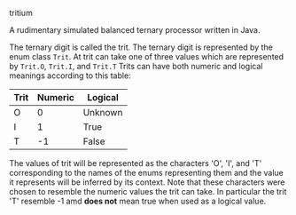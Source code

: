 tritium

A rudimentary simulated balanced ternary processor written in Java.


The ternary digit is called the trit. The ternary digit is represented by the enum class `Trit`. At trit can take one of three values which are represented by `Trit.O`, `Trit.I`, and `Trit.T`
Trits can have both numeric and logical meanings according to this table:

Trit | Numeric | Logical
-----|---------|--------
O | 0 | Unknown
I | 1 | True
T | -1 | False

The values of trit will be represented as the characters 'O', 'I', and 'T' corresponding to the names of the enums representing them and the value it represents will be inferred by its context. Note that these characters were chosen to resemble the numeric values the trit can take. In particular the trit 'T' resemble -1 amd __does not__ mean true when  used as a logical value.
